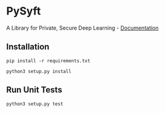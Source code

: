 # PySyft
A Library for Private, Secure Deep Learning - [Documentation](https://openmined.github.io/PySyft/)


## Installation

```
pip install -r requirements.txt

python3 setup.py install
```

## Run Unit Tests

```
python3 setup.py test
```
